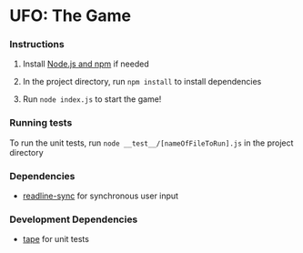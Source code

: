 # UFO: The Game


### Instructions

1. Install [Node.js and npm](https://www.npmjs.com/get-npm) if needed

2. In the project directory, run `npm install` to install dependencies

3. Run `node index.js` to start the game!


### Running tests

To run the unit tests, run `node __test__/[nameOfFileToRun].js` in the project directory


### Dependencies

* [readline-sync](https://www.npmjs.com/package/readline-sync) for synchronous user input

### Development Dependencies

* [tape](https://www.npmjs.com/package/tape) for unit tests
